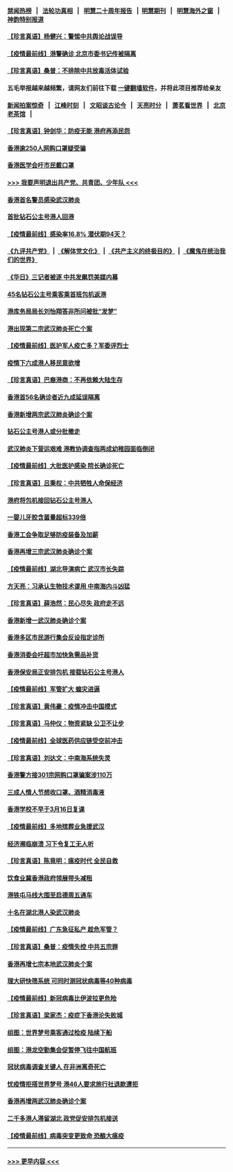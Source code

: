 #### [禁闻热榜](热点新闻.md?=0)  &nbsp;&nbsp;|&nbsp;&nbsp; [法轮功真相](https://github.com/gfw-breaker/truth/blob/master/README.md?=0) &nbsp;&nbsp;|&nbsp;&nbsp; [明慧二十周年报告](https://github.com/gfw-breaker/mh-reports/blob/master/README.md?=0) &nbsp;&nbsp;|&nbsp;&nbsp;[明慧期刊](https://github.com/gfw-breaker/mh-qikan) &nbsp;&nbsp;|&nbsp;&nbsp; [明慧海外之窗](https://github.com/gfw-breaker/mh-news/blob/master/README.md?=0) &nbsp;&nbsp;|&nbsp;&nbsp; [神韵特别报道](https://github.com/gfw-breaker/mh-news/blob/master/shenyun.md?=0)
#### [【珍言真语】杨健兴：警惕中共舆论战误导](../pages/nsc415/n11888131.md?t=02240731) 
#### [【疫情最前线】港警确诊 北京市委书记传被隔离](../pages/nsc415/n11886872.md?t=02240731) 
#### [【珍言真语】桑普：不排除中共放毒活体试验](../pages/nsc415/n11886832.md?t=02240731) 
#### 五毛举报越来越频繁，请网友们前往下载 [一键翻墙软件](https://github.com/gfw-breaker/ssr-accounts)，并将此项目推荐给亲友
#### [新闻拍案惊奇](https://github.com/gfw-breaker/banned-news/blob/master/pages/link4.md) &nbsp;&nbsp;|&nbsp;&nbsp; [江峰时刻](https://github.com/gfw-breaker/banned-news/blob/master/pages/link4.md) &nbsp;&nbsp;|&nbsp;&nbsp; [文昭谈古论今](https://github.com/gfw-breaker/banned-news/blob/master/pages/link4.md) &nbsp;&nbsp;|&nbsp;&nbsp; [天亮时分](https://github.com/gfw-breaker/banned-news/blob/master/pages/link4.md) &nbsp;&nbsp;|&nbsp;&nbsp; [萧茗看世界](https://github.com/gfw-breaker/banned-news/blob/master/pages/link4.md) &nbsp;&nbsp;|&nbsp;&nbsp; [北京老茶馆](https://github.com/gfw-breaker/banned-news/blob/master/pages/link4.md) &nbsp;&nbsp;|&nbsp;&nbsp; 
#### [【珍言真语】钟剑华：防疫无能 港府再添民怨](../pages/nsc415/n11884504.md?t=02240731) 
#### [香港逾250人网购口罩疑受骗](../pages/nsc415/n11884388.md?t=02240731) 
#### [香港医学会吁市民戴口罩](../pages/nsc415/n11884367.md?t=02240731) 
#### [>>> 我要声明退出共产党、共青团、少年队 <<<](https://github.com/begood0513/goodnews/blob/master/quit/letter.md) 
#### [香港首名警员感染武汉肺炎](../pages/nsc415/n11884357.md?t=02240731) 
#### [首批钻石公主号港人回港](../pages/nsc415/n11884333.md?t=02240731) 
#### [【疫情最前线】感染率16.8% 潜伏期94天？](../pages/nsc415/n11884256.md?t=02240731) 
#### [《九评共产党》](https://github.com/begood0513/9ping.md/blob/master/README.md) &nbsp;|&nbsp; [《解体党文化》](../../../../jtdwh.md/blob/master/README.md)  &nbsp;|&nbsp; [《共产主义的终极目的》](../../../../gczydzjmd.md/blob/master/README.md) &nbsp;|&nbsp; [《魔鬼在统治我们的世界》](../../../../mgztzwmdsj.md/blob/master/README.md) 
#### [《华日》三记者被逐 中共发飙罚美媒内幕](../pages/nsc415/n11884184.md?t=02240731) 
#### [45名钻石公主号乘客乘首班包机返港](../pages/nsc415/n11881770.md?t=02240731) 
#### [港库务局局长刘怡翔答非所问被批“发梦”](../pages/nsc415/n11881752.md?t=02240731) 
#### [港出现第二宗武汉肺炎死亡个案](../pages/nsc415/n11881736.md?t=02240731) 
#### [【疫情最前线】医护军人疫亡多？军委评烈士](../pages/nsc415/n11881655.md?t=02240731) 
#### [疫情下六成港人移民意欲增](../pages/nsc415/n11881699.md?t=02240731) 
#### [【珍言真语】巴裔港商：不再依赖大陆生存](../pages/nsc415/n11881126.md?t=02240731) 
#### [香港首56名确诊者近九成延误隔离](../pages/nsc415/n11879079.md?t=02240731) 
#### [香港新增两宗武汉肺炎确诊个案](../pages/nsc415/n11879064.md?t=02240731) 
#### [钻石公主号港人或分批撤走](../pages/nsc415/n11879029.md?t=02240731) 
#### [武汉肺炎下营运艰难 港教协调查指两成幼稚园面临倒闭](../pages/nsc415/n11878989.md?t=02240731) 
#### [【疫情最前线】大批医护感染 院长确诊死亡](../pages/nsc415/n11878595.md?t=02240731) 
#### [【珍言真语】吕秉权：中共牺牲人命保经济](../pages/nsc415/n11878390.md?t=02240731) 
#### [港府将包机接回钻石公主号港人](../pages/nsc415/n11876352.md?t=02240731) 
#### [一婴儿牙胶含菌量超标339倍](../pages/nsc415/n11876336.md?t=02240731) 
#### [香港工会争取足够防疫装备及加薪](../pages/nsc415/n11876313.md?t=02240731) 
#### [香港再增三宗武汉肺炎确诊个案](../pages/nsc415/n11876297.md?t=02240731) 
#### [【疫情最前线】湖北导演病亡 武汉市长失踪](../pages/nsc415/n11876272.md?t=02240731) 
#### [方天亮：习承认生物技术谬用 中南海内斗凶猛](../pages/nsc415/n11873679.md?t=02240731) 
#### [【珍言真语】薛浩然：民心尽失 政府走不远](../pages/nsc415/n11875838.md?t=02240731) 
#### [香港新增一武汉肺炎确诊个案](../pages/nsc415/n11874044.md?t=02240731) 
#### [香港多区市民游行集会反设指定诊所](../pages/nsc415/n11874017.md?t=02240731) 
#### [香港消委会吁超市加快急需品补货](../pages/nsc415/n11874003.md?t=02240731) 
#### [香港保安局正安排包机 接载钻石公主号港人](../pages/nsc415/n11873932.md?t=02240731) 
#### [【疫情最前线】军管扩大 蝗灾进逼](../pages/nsc415/n11873780.md?t=02240731) 
#### [【珍言真语】黄伟豪：疫情冲击中国模式](../pages/nsc415/n11873482.md?t=02240731) 
#### [【珍言真语】马仲仪：物资紧缺 公卫不让步](../pages/nsc415/n11872315.md?t=02240731) 
#### [【疫情最前线】全球医药供应链受空前冲击](../pages/nsc415/n11869614.md?t=02240731) 
#### [【珍言真语】刘达文：中南海系统失灵](../pages/nsc415/n11869465.md?t=02240731) 
#### [香港警方接301宗网购口罩骗案涉110万](../pages/nsc415/n11867572.md?t=02240731) 
#### [三成人情人节想收口罩、酒精消毒液](../pages/nsc415/n11867523.md?t=02240731) 
#### [香港学校不早于3月16日复课](../pages/nsc415/n11867498.md?t=02240731) 
#### [【疫情最前线】多地殡葬业急援武汉](../pages/nsc415/n11866914.md?t=02240731) 
#### [经济濒临崩溃 习下令复工无人听](../pages/nsc415/n11867269.md?t=02240731) 
#### [【珍言真语】陈竟明：瘟疫时代 全民自救](../pages/nsc415/n11866765.md?t=02240731) 
#### [饮食业冀香港政府领展带头减租](../pages/nsc415/n11864876.md?t=02240731) 
#### [港铁屯马线大围至启德周五通车](../pages/nsc415/n11864842.md?t=02240731) 
#### [十名在湖北港人染武汉肺炎](../pages/nsc415/n11864807.md?t=02240731) 
#### [【疫情最前线】广东急征私产 趁危军管？](../pages/nsc415/n11864205.md?t=02240731) 
#### [【珍言真语】桑普：疫情失控 中共五宗罪](../pages/nsc415/n11864157.md?t=02240731) 
#### [香港再增七宗本地武汉肺炎个案](../pages/nsc415/n11862405.md?t=02240731) 
#### [理大研快筛系统 可同时测冠状病毒等40种病毒](../pages/nsc415/n11862376.md?t=02240731) 
#### [【疫情最前线】新冠病毒比伊波拉更危险](../pages/nsc415/n11862199.md?t=02240731) 
#### [【珍言真语】梁家杰：疫症下香港沦失败城](../pages/nsc415/n11861588.md?t=02240731) 
#### [组图：世界梦号乘客通过检疫 陆续下船](../pages/nsc415/n11858302.md?t=02240731) 
#### [组图：港龙空勤集会促暂停飞往中国航班](../pages/nsc415/n11858190.md?t=02240731) 
#### [冠状病毒调查关键人 在非洲离奇死亡](../pages/nsc415/n11859798.md?t=02240731) 
#### [忧疫情拒搭世界梦号 港46人要求旅行社退款遭拒](../pages/nsc415/n11859849.md?t=02240731) 
#### [香港再增两武汉肺炎确诊个案](../pages/nsc415/n11859833.md?t=02240731) 
#### [二千多港人滞留湖北 政党促安排包机接送](../pages/nsc415/n11859831.md?t=02240731) 
#### [【疫情最前线】病毒突变更致命 恐酿大瘟疫](../pages/nsc415/n11859604.md?t=02240731) 

----
#### [ >>> 更早内容 <<< ](../indexes/nsc415-earlier.md)
